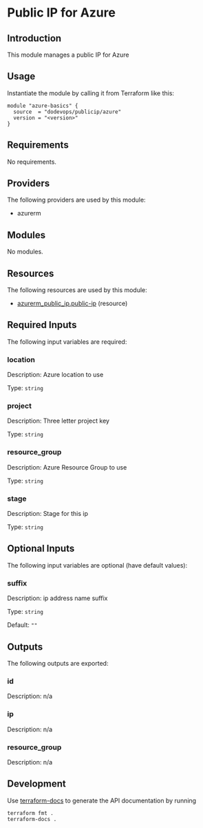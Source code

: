 # Public IP for Azure

## Introduction

This module manages a public IP for Azure

## Usage

Instantiate the module by calling it from Terraform like this:

```hcl
module "azure-basics" {
  source  = "dodevops/publicip/azure"
  version = "<version>"
}
```

<!-- BEGIN_TF_DOCS -->
## Requirements

No requirements.

## Providers

The following providers are used by this module:

- azurerm

## Modules

No modules.

## Resources

The following resources are used by this module:

- [azurerm_public_ip.public-ip](https://registry.terraform.io/providers/hashicorp/azurerm/latest/docs/resources/public_ip) (resource)

## Required Inputs

The following input variables are required:

### location

Description: Azure location to use

Type: `string`

### project

Description: Three letter project key

Type: `string`

### resource\_group

Description: Azure Resource Group to use

Type: `string`

### stage

Description: Stage for this ip

Type: `string`

## Optional Inputs

The following input variables are optional (have default values):

### suffix

Description: ip address name suffix

Type: `string`

Default: `""`

## Outputs

The following outputs are exported:

### id

Description: n/a

### ip

Description: n/a

### resource\_group

Description: n/a
<!-- END_TF_DOCS -->


## Development

Use [terraform-docs](https://terraform-docs.io/) to generate the API documentation by running

    terraform fmt .
    terraform-docs .